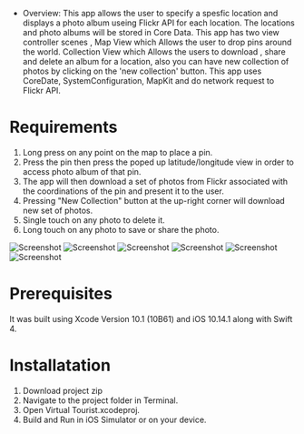 
* Overview:
This app allows the user to  specify a spesfic location and displays a photo album useing Flickr API for each location. The locations and photo albums will be stored in Core Data.
This app has  two view controller scenes , Map View which Allows the user to drop pins around the world. Collection View which Allows the users to download , share and delete an album for a location, also you can have new collection of photos by clicking on the 'new collection' button. This app uses CoreDate, SystemConfiguration, MapKit and do network request to Flickr API. 


# Requirements

1. Long press on any point on the map to place a pin.
2. Press the pin then press the poped up latitude/longitude view in order to access photo album of that pin.
3. The app will then download a set of photos from Flickr associated with the coordinations of the pin and present it to the user.
4.  Pressing "New Collection" button at the up-right corner will download new set of photos.
5.  Single touch on any photo to delete it.
6. Long touch on any photo to save or share the photo.

![Screenshot](/Screenshots/image0.PNG)
![Screenshot](/Screenshots/image1.PNG)
![Screenshot](/Screenshots/image2.PNG)
![Screenshot](/Screenshots/image3.PNG)
![Screenshot](/Screenshots/image4.PNG)
![Screenshot](/Screenshots/image5.PNG)




# Prerequisites
It was built using Xcode Version 10.1 (10B61)   and iOS 10.14.1 along with Swift 4.

# Installatation
1. Download project zip 
2. Navigate to the project folder in Terminal.
3. Open Virtual Tourist.xcodeproj.
4. Build and Run in iOS Simulator or on your device.



